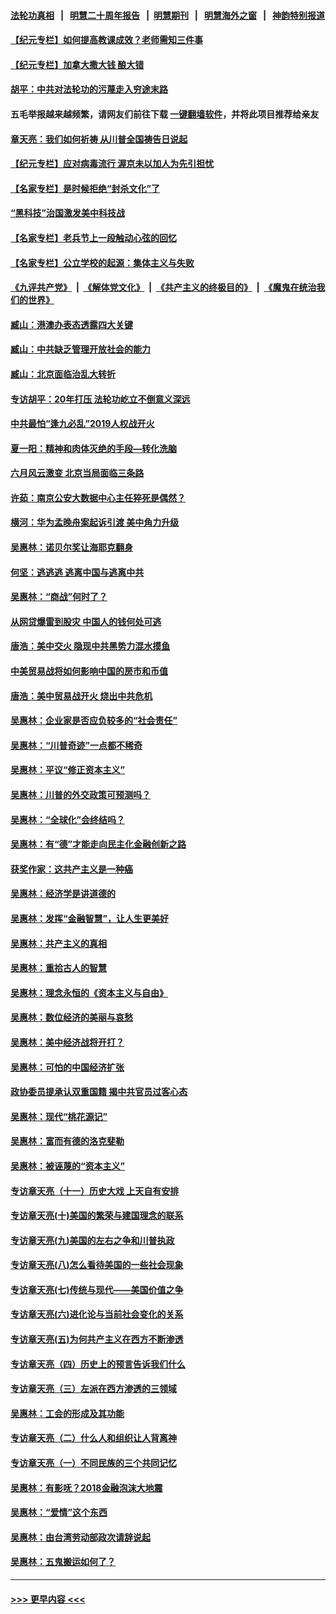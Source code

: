 #### [法轮功真相](https://github.com/gfw-breaker/truth/blob/master/README.md?t=0) &nbsp;&nbsp;|&nbsp;&nbsp; [明慧二十周年报告](https://github.com/gfw-breaker/mh-reports/blob/master/README.md?t=0) &nbsp;&nbsp;|&nbsp;&nbsp;[明慧期刊](https://github.com/gfw-breaker/mh-qikan) &nbsp;&nbsp;|&nbsp;&nbsp; [明慧海外之窗](https://github.com/gfw-breaker/mh-news/blob/master/README.md?t=0) &nbsp;&nbsp;|&nbsp;&nbsp; [神韵特别报道](https://github.com/gfw-breaker/mh-news/blob/master/shenyun.md?t=0)
#### [【纪元专栏】如何提高教课成效？老师需知三件事](../pages/nsc423/n12417848.md?t=06211752) 
#### [【纪元专栏】加拿大撒大钱 酿大错](../pages/nsc423/n12406564.md?t=06211752) 
#### [胡平：中共对法轮功的污蔑走入穷途末路](../pages/nsc423/n12266737.md?t=06211752) 
#### 五毛举报越来越频繁，请网友们前往下载 [一键翻墙软件](https://github.com/gfw-breaker/ssr-accounts)，并将此项目推荐给亲友
#### [章天亮：我们如何祈祷 从川普全国祷告日说起](../pages/nsc423/n11944627.md?t=06211752) 
#### [【纪元专栏】应对病毒流行 渥京未以加人为先引担忧](../pages/nsc423/n11875714.md?t=06211752) 
#### [【名家专栏】是时候拒绝“封杀文化”了](../pages/nsc423/n11814093.md?t=06211752) 
#### [“黑科技”治国激发美中科技战](../pages/nsc423/n11638056.md?t=06211752) 
#### [【名家专栏】老兵节上一段触动心弦的回忆](../pages/nsc423/n11646016.md?t=06211752) 
#### [【名家专栏】公立学校的起源：集体主义与失败](../pages/nsc423/n11601833.md?t=06211752) 
#### [《九评共产党》](https://github.com/begood0513/9ping.md/blob/master/README.md) &nbsp;|&nbsp; [《解体党文化》](../../../../jtdwh.md/blob/master/README.md)  &nbsp;|&nbsp; [《共产主义的终极目的》](../../../../gczydzjmd.md/blob/master/README.md) &nbsp;|&nbsp; [《魔鬼在统治我们的世界》](../../../../mgztzwmdsj.md/blob/master/README.md) 
#### [臧山：港澳办表态透露四大关键](../pages/nsc423/n11421628.md?t=06211752) 
#### [臧山：中共缺乏管理开放社会的能力](../pages/nsc423/n11407457.md?t=06211752) 
#### [臧山：北京面临治乱大转折](../pages/nsc423/n11406895.md?t=06211752) 
#### [专访胡平：20年打压 法轮功屹立不倒意义深远](../pages/nsc423/n11398800.md?t=06211752) 
#### [中共最怕“逢九必乱”2019人权战开火](../pages/nsc423/n11385248.md?t=06211752) 
#### [夏一阳：精神和肉体灭绝的手段—转化洗脑](../pages/nsc423/n11368250.md?t=06211752) 
#### [六月风云激变 北京当局面临三条路](../pages/nsc423/n11313668.md?t=06211752) 
#### [许茹：南京公安大数据中心主任猝死是偶然？](../pages/nsc423/n11064744.md?t=06211752) 
#### [横河：华为孟晚舟案起诉引渡 美中角力升级](../pages/nsc423/n11027230.md?t=06211752) 
#### [吴惠林：诺贝尔奖让海耶克翻身](../pages/nsc423/n10890049.md?t=06211752) 
#### [何坚：逃逃逃 逃离中国与逃离中共](../pages/nsc423/n10592891.md?t=06211752) 
#### [吴惠林：“商战”何时了？](../pages/nsc423/n10573558.md?t=06211752) 
#### [从网贷爆雷到股灾 中国人的钱何处可逃](../pages/nsc423/n10572800.md?t=06211752) 
#### [唐浩：美中交火 隐现中共黑势力混水摸鱼](../pages/nsc423/n10544040.md?t=06211752) 
#### [中美贸易战将如何影响中国的房市和币值](../pages/nsc423/n10543697.md?t=06211752) 
#### [唐浩：美中贸易战开火 烧出中共危机](../pages/nsc423/n10540126.md?t=06211752) 
#### [吴惠林：企业家是否应负较多的“社会责任”](../pages/nsc423/n10535022.md?t=06211752) 
#### [吴惠林：“川普奇迹”一点都不稀奇](../pages/nsc423/n10512808.md?t=06211752) 
#### [吴惠林：平议“修正资本主义”](../pages/nsc423/n10495724.md?t=06211752) 
#### [吴惠林：川普的外交政策可预测吗？](../pages/nsc423/n10462387.md?t=06211752) 
#### [吴惠林：“全球化”会终结吗？](../pages/nsc423/n10452838.md?t=06211752) 
#### [吴惠林：有“德”才能走向民主化金融创新之路](../pages/nsc423/n10432292.md?t=06211752) 
#### [获奖作家：这共产主义是一种癌](../pages/nsc423/n10431541.md?t=06211752) 
#### [吴惠林：经济学是讲道德的](../pages/nsc423/n10398014.md?t=06211752) 
#### [吴惠林：发挥“金融智慧”，让人生更美好](../pages/nsc423/n10375019.md?t=06211752) 
#### [吴惠林：共产主义的真相](../pages/nsc423/n10351394.md?t=06211752) 
#### [吴惠林：重拾古人的智慧](../pages/nsc423/n10337691.md?t=06211752) 
#### [吴惠林：理念永恒的《资本主义与自由》](../pages/nsc423/n10316274.md?t=06211752) 
#### [吴惠林：数位经济的美丽与哀愁](../pages/nsc423/n10292946.md?t=06211752) 
#### [吴惠林：美中经济战将开打？](../pages/nsc423/n10258825.md?t=06211752) 
#### [吴惠林：可怕的中国经济扩张](../pages/nsc423/n10219147.md?t=06211752) 
#### [政协委员提承认双重国籍 揭中共官员过客心态](../pages/nsc423/n10208809.md?t=06211752) 
#### [吴惠林：现代“桃花源记”](../pages/nsc423/n10185234.md?t=06211752) 
#### [吴惠林：富而有德的洛克斐勒](../pages/nsc423/n10142264.md?t=06211752) 
#### [吴惠林：被诬蔑的“资本主义”](../pages/nsc423/n10124816.md?t=06211752) 
#### [专访章天亮（十一）历史大戏 上天自有安排](../pages/nsc423/n10094905.md?t=06211752) 
#### [专访章天亮(十)美国的繁荣与建国理念的联系](../pages/nsc423/n10094899.md?t=06211752) 
#### [专访章天亮(九)美国的左右之争和川普执政](../pages/nsc423/n10094889.md?t=06211752) 
#### [专访章天亮(八)怎么看待美国的一些社会现象](../pages/nsc423/n10094857.md?t=06211752) 
#### [专访章天亮(七)传统与现代——美国价值之争](../pages/nsc423/n10093140.md?t=06211752) 
#### [专访章天亮(六)进化论与当前社会变化的关系](../pages/nsc423/n10092036.md?t=06211752) 
#### [专访章天亮(五)为何共产主义在西方不断渗透](../pages/nsc423/n10083620.md?t=06211752) 
#### [专访章天亮（四）历史上的预言告诉我们什么](../pages/nsc423/n10083606.md?t=06211752) 
#### [专访章天亮（三）左派在西方渗透的三领域](../pages/nsc423/n10081115.md?t=06211752) 
#### [吴惠林：工会的形成及其功能](../pages/nsc423/n10080633.md?t=06211752) 
#### [专访章天亮（二）什么人和组织让人背离神](../pages/nsc423/n10076637.md?t=06211752) 
#### [专访章天亮（一）不同民族的三个共同记忆](../pages/nsc423/n10074188.md?t=06211752) 
#### [吴惠林：有影呒？2018金融泡沫大地震](../pages/nsc423/n10040534.md?t=06211752) 
#### [吴惠林：“爱情”这个东西](../pages/nsc423/n10019423.md?t=06211752) 
#### [吴惠林：由台湾劳动部政次请辞说起](../pages/nsc423/n9979679.md?t=06211752) 
#### [吴惠林：五鬼搬运如何了？](../pages/nsc423/n9925338.md?t=06211752) 

----
#### [ >>> 更早内容 <<< ](../indexes/nsc423-earlier.md)
